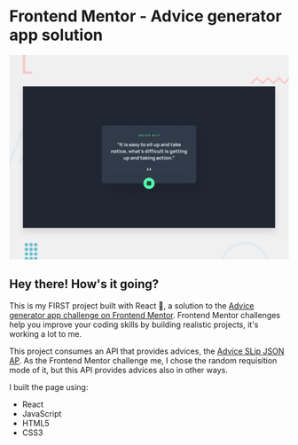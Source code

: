 # Frontend Mentor - Advice generator app solution

<img src="/src/design/desktop-preview.jpg" />

## Hey there! How's it going?

This is my FIRST project built with React :tada:, a solution to the [Advice generator app challenge on Frontend Mentor](https://www.frontendmentor.io/challenges/advice-generator-app-QdUG-13db). Frontend Mentor challenges help you improve your coding skills by building realistic projects, it's working a lot to me.

This project consumes an API that provides advices, the <a href="https://api.adviceslip.com/" target="_blank">Advice SLip JSON AP</a>.
As the Frontend Mentor challenge me, I chose the random requisition mode of it, but this API provides advices also in other ways.

I built the page using:
- React
- JavaScript
- HTML5
- CSS3
